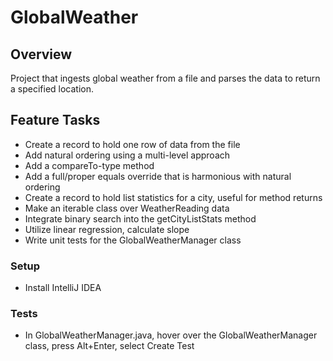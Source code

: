 # GlobalWeather

## Overview

Project that ingests global weather from a file and parses the data to return a specified location.

## Feature Tasks

- Create a record to hold one row of data from the file
- Add natural ordering using a multi-level approach
- Add a compareTo-type method
- Add a full/proper equals override that is harmonious with natural ordering
- Create a record to hold list statistics for a city, useful for method returns
- Make an iterable class over WeatherReading data
- Integrate binary search into the getCityListStats method
- Utilize linear regression, calculate slope
- Write unit tests for the GlobalWeatherManager class

### Setup
- Install IntelliJ IDEA

### Tests
- In GlobalWeatherManager.java, hover over the GlobalWeatherManager class, press Alt+Enter, select Create Test
